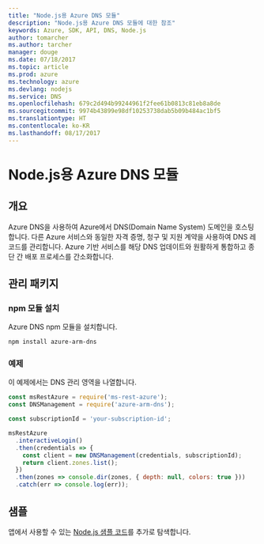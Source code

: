 ```yaml
---
title: "Node.js용 Azure DNS 모듈"
description: "Node.js용 Azure DNS 모듈에 대한 참조"
keywords: Azure, SDK, API, DNS, Node.js
author: tomarcher
ms.author: tarcher
manager: douge
ms.date: 07/18/2017
ms.topic: article
ms.prod: azure
ms.technology: azure
ms.devlang: nodejs
ms.service: DNS
ms.openlocfilehash: 679c2d494b99244961f2fee61b0813c81eb8a8de
ms.sourcegitcommit: 9974b43899e98df10253738dab5b09b484ac1bf5
ms.translationtype: HT
ms.contentlocale: ko-KR
ms.lasthandoff: 08/17/2017
---
```

# <a name="azure-dns-modules-for-nodejs"></a>Node.js용 Azure DNS 모듈

## <a name="overview"></a>개요

Azure DNS을 사용하여 Azure에서 DNS(Domain Name System) 도메인을 호스팅합니다. 다른 Azure 서비스와 동일한 자격 증명, 청구 및 지원 계약을 사용하여 DNS 레코드를 관리합니다. Azure 기반 서비스를 해당 DNS 업데이트와 원활하게 통합하고 종단 간 배포 프로세스를 간소화합니다.

## <a name="management-package"></a>관리 패키지

### <a name="install-the-npm-module"></a>npm 모듈 설치

Azure DNS npm 모듈을 설치합니다.

```bash
npm install azure-arm-dns
```

### <a name="example"></a>예제

이 예제에서는 DNS 관리 영역을 나열합니다.

```javascript
const msRestAzure = require('ms-rest-azure');
const DNSManagement = require('azure-arm-dns');

const subscriptionId = 'your-subscription-id';

msRestAzure
  .interactiveLogin()
  .then(credentials => {
    const client = new DNSManagement(credentials, subscriptionId);
    return client.zones.list();
  })
  .then(zones => console.dir(zones, { depth: null, colors: true }))
  .catch(err => console.log(err));
```

## <a name="samples"></a>샘플

앱에서 사용할 수 있는 [Node.js 샘플 코드](https://azure.microsoft.com/resources/samples/?platform=nodejs)를 추가로 탐색합니다.
